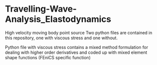 # Travelling-Wave-Analysis_Elastodynamics
High velocity moving body point source
Two python files are contained in this repository, one with viscous stress and one without. 

Python file with viscous stress contains a mixed method formulation for dealing with higher order derivatives and coded up with mixed element shape functions (FEniCS specific function)
